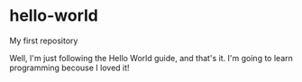 # hello-world
My first repository

Well, I'm just following the Hello World guide, and that's it.
I'm going to learn programming becouse I loved it!
